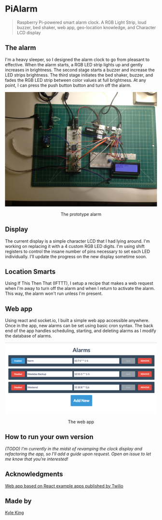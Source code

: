 # PiAlarm
> Raspberry Pi-powered smart alarm clock. A RGB Light Strip, loud buzzer, bed shaker, web app, geo-location knowledge, and Character LCD display

## The alarm

I'm a heavy sleeper, so I designed the alarm clock to go from pleasant to effective. When the alarm starts, a RGB LED strip lights up and gently increases in brightness. The second stage starts a buzzer and increase the LED strips brightness. The third stage initiates the bed shaker, buzzer, and fades the RGB LED strip between color values at full brightness. At any point, I can press the push button button and turn off the alarm.

<p align="center">
  <img width="550" height=auto src="./README/cover.jpg" alt="above view">
</p>
<p align="center">The prototype alarm</p>

## Display

The current display is a simple character LCD that I had lying around. I'm working on replacing it with a 4 custom RGB LED digits. I'm using shift registers to control the insane number of pins necessary to set each LED individually. I'll update the progress on the new display sometime soon.

## Location Smarts

Using If This Then That (IFTTT), I setup a recipe that makes a web request when I'm away to turn off the alarm and when I return to activate the alarm. This way, the alarm won't run unless I'm present.

## Web app

Using react and socket.io, I built a simple web app accessible anywhere. Once in the app, new alarms can be set using basic cron syntax. The back end of the app handles scheduling, starting, and deleting alarms as I modify the database of alarms.

<p align="center">
  <img width="550" height=auto src="./README/webapp.png" alt="web app">
</p>
<p align="center">The web app</p>

## How to run your own version

<!-- FIXME -->

*(TODO) I'm currently in the midst of revamping the clock display and refactoring the app, so I'll add a guide upon request. Open an issue to let me know that you're interested!*

## Acknowledgments

[Web app based on React example apps published by Twilio](https://www.twilio.com/blog/2015/08/setting-up-react-for-es6-with-webpack-and-babel-2.html)

## Made by

[Kyle King](http://kyleking.me)